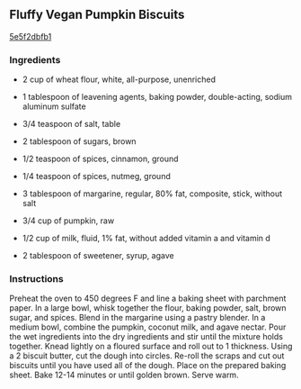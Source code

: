## Fluffy Vegan Pumpkin Biscuits

[5e5f2dbfb1](http://tastykitchen.com/recipes/breads/fluffy-vegan-pumpkin-biscuits/)

### Ingredients

 - 2 cup of wheat flour, white, all-purpose, unenriched

 - 1 tablespoon of leavening agents, baking powder, double-acting, sodium aluminum sulfate

 - 3/4 teaspoon of salt, table

 - 2 tablespoon of sugars, brown

 - 1/2 teaspoon of spices, cinnamon, ground

 - 1/4 teaspoon of spices, nutmeg, ground

 - 3 tablespoon of margarine, regular, 80% fat, composite, stick, without salt

 - 3/4 cup of pumpkin, raw

 - 1/2 cup of milk, fluid, 1% fat, without added vitamin a and vitamin d

 - 2 tablespoon of sweetener, syrup, agave

### Instructions

Preheat the oven to 450 degrees F and line a baking sheet with parchment paper. In a large bowl, whisk together the flour, baking powder, salt, brown sugar, and spices. Blend in the margarine using a pastry blender. In a medium bowl, combine the pumpkin, coconut milk, and agave nectar. Pour the wet ingredients into the dry ingredients and stir until the mixture holds together. Knead lightly on a floured surface and roll out to 1 thickness. Using a 2 biscuit butter, cut the dough into circles. Re-roll the scraps and cut out biscuits until you have used all of the dough. Place on the prepared baking sheet. Bake 12-14 minutes or until golden brown. Serve warm.